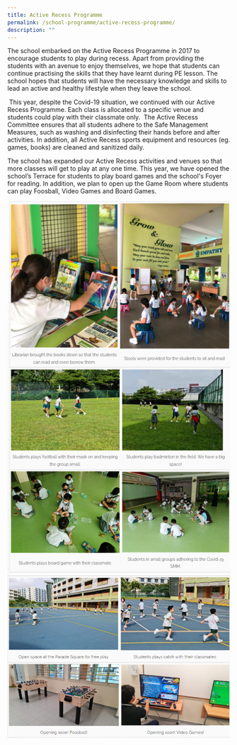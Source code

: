 ```yaml
---
title: Active Recess Programme
permalink: /school-programme/active-recess-programme/
description: ""
---
```

The school embarked on the Active Recess Programme in 2017 to encourage students to play during recess. Apart from providing the students with an avenue to enjoy themselves, we hope that students can continue practising the skills that they have learnt during PE lesson. The school hopes that students will have the necessary knowledge and skills to lead an active and healthy lifestyle when they leave the school.

 This year, despite the Covid-19 situation, we continued with our Active Recess Programme. Each class is allocated to a specific venue and students could play with their classmate only.  The Active Recess Committee ensures that all students adhere to the Safe Management Measures, such as washing and disinfecting their hands before and after activities. In addition, all Active Recess sports equipment and resources (eg. games, books) are cleaned and sanitized daily.

The school has expanded our Active Recess activities and venues so that more classes will get to play at any one time. This year, we have opened the school’s Terrace for students to play board games and the school's Foyer for reading. In addition, we plan to open up the Game Room where students can play Foosball, Video Games and Board Games.

![](/images/activerecess1.png)
![](/images/activerecess2.png)
